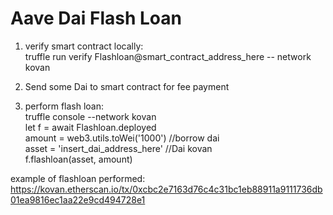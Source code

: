 # Aave Dai Flash Loan

1. verify smart contract locally:<br>
truffle run verify Flashloan@smart_contract_address_here -- network kovan

2. Send some Dai to smart contract for fee payment

3. perform flash loan:<br>
truffle console --network kovan<br>
let f = await Flashloan.deployed<br>
amount = web3.utils.toWei('1000') //borrow dai<br>
asset = 'insert_dai_address_here' //Dai kovan<br>
f.flashloan(asset, amount)

example of flashloan performed:<br>
https://kovan.etherscan.io/tx/0xcbc2e7163d76c4c31bc1eb88911a9111736db01ea9816ec1aa22e9cd494728e1
